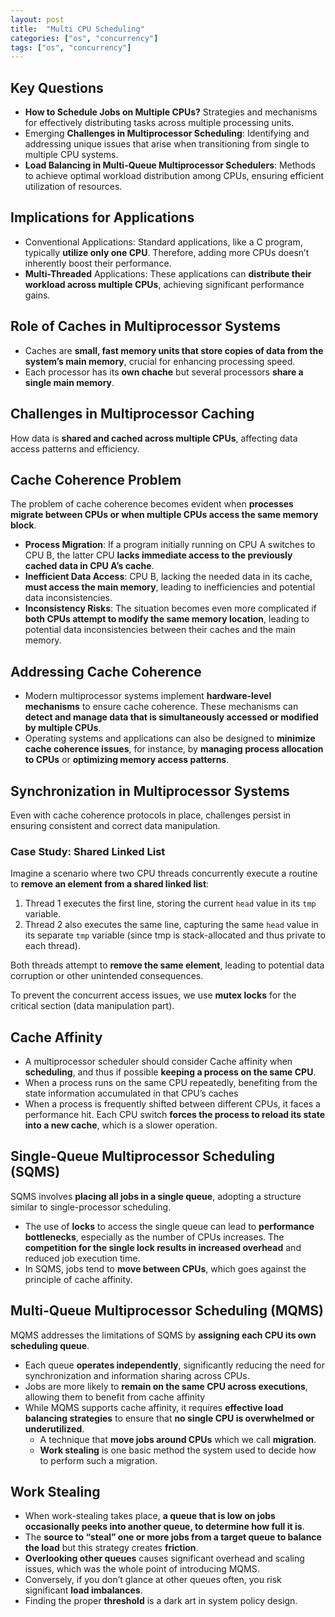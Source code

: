 ```yaml
---
layout: post
title:  "Multi CPU Scheduling"
categories: ["os", "concurrency"]
tags: ["os", "concurrency"]
---
```


## Key Questions

- **How to Schedule Jobs on Multiple CPUs?** Strategies and mechanisms for effectively distributing tasks across multiple processing units.
- Emerging **Challenges in Multiprocessor Scheduling**: Identifying and addressing unique issues that arise when transitioning from single to multiple CPU systems.
- **Load Balancing in Multi-Queue Multiprocessor Schedulers**: Methods to achieve optimal workload distribution among CPUs, ensuring efficient utilization of resources.

## Implications for Applications

- Conventional Applications: Standard applications, like a C program, typically **utilize only one CPU**. Therefore, adding more CPUs doesn’t inherently boost their performance.
- **Multi-Threaded** Applications: These applications can **distribute their workload across multiple CPUs**, achieving significant performance gains.

## Role of Caches in Multiprocessor Systems

- Caches are **small, fast memory units that store copies of data from the system’s main memory**, crucial for enhancing processing speed.
- Each processor has its **own chache** but several processors **share a single main memory**.

## Challenges in Multiprocessor Caching

How data is **shared and cached across multiple CPUs**, affecting data access patterns and efficiency.

## Cache Coherence Problem

The problem of cache coherence becomes evident when **processes migrate between CPUs or when multiple CPUs access the same memory block**.

- **Process Migration**: If a program initially running on CPU A switches to CPU B, the latter CPU **lacks immediate access to the previously cached data in CPU A’s cache**.
- **Inefficient Data Access**: CPU B, lacking the needed data in its cache, **must access the main memory**, leading to inefficiencies and potential data inconsistencies.
- **Inconsistency Risks**: The situation becomes even more complicated if **both CPUs attempt to modify the same memory location**, leading to potential data inconsistencies between their caches and the main memory.

## Addressing Cache Coherence

- Modern multiprocessor systems implement **hardware-level mechanisms** to ensure cache coherence. These mechanisms can **detect and manage data that is simultaneously accessed or modified by multiple CPUs**.
- Operating systems and applications can also be designed to **minimize cache coherence issues**, for instance, by **managing process allocation to CPUs** or **optimizing memory access patterns**.

## Synchronization in Multiprocessor Systems

Even with cache coherence protocols in place, challenges persist in ensuring consistent and correct data manipulation.

### Case Study: Shared Linked List

Imagine a scenario where two CPU threads concurrently execute a routine to **remove an element from a shared linked list**:

1. Thread 1 executes the first line, storing the current `head` value in its `tmp` variable.
2. Thread 2 also executes the same line, capturing the same `head` value in its separate `tmp` variable (since tmp is stack-allocated and thus private to each thread).

Both threads attempt to **remove the same element**, leading to potential data corruption or other unintended consequences.

To prevent the concurrent access issues, we use **mutex locks** for the critical section (data manipulation part).

## Cache Affinity

- A multiprocessor scheduler should consider Cache affinity when **scheduling**, and thus if possible **keeping a process on the same CPU**.
- When a process runs on the same CPU repeatedly, benefiting from the state information accumulated in that CPU’s caches
- When a process is frequently shifted between different CPUs, it faces a performance hit. Each CPU switch **forces the process to reload its state into a new cache**, which is a slower operation.

## Single-Queue Multiprocessor Scheduling (SQMS)

SQMS involves **placing all jobs in a single queue**, adopting a structure similar to single-processor scheduling.

- The use of **locks** to access the single queue can lead to **performance bottlenecks**, especially as the number of CPUs increases. The **competition for the single lock results in increased overhead** and reduced job execution time.
- In SQMS, jobs tend to **move between CPUs**, which goes against the principle of cache affinity. 

## Multi-Queue Multiprocessor Scheduling (MQMS)

MQMS addresses the limitations of SQMS by **assigning each CPU its own scheduling queue**.

- Each queue **operates independently**, significantly reducing the need for synchronization and information sharing across CPUs.
- Jobs are more likely to **remain on the same CPU across executions**, allowing them to benefit from cache affinity
- While MQMS supports cache affinity, it requires **effective load balancing strategies** to ensure that **no single CPU is overwhelmed or underutilized**.
  - A technique that **move jobs around CPUs** which we call **migration**.
  - **Work stealing** is one basic method the system used to decide how to perform such a migration.

## Work Stealing

- When work-stealing takes place, **a queue that is low on jobs occasionally peeks into another queue, to determine how full it is**.
- The **source to “steal” one or more jobs from a target queue to balance the load** but this strategy creates **friction**.
- **Overlooking other queues** causes significant overhead and scaling issues, which was the whole point of introducing MQMS.
- Conversely, if you don’t glance at other queues often, you risk significant **load imbalances**.
- Finding the proper **threshold** is a dark art in system policy design.
